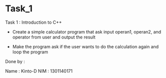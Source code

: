 # Task_1
Task 1 : Introduction to C++

* Create a simple calculator program that ask input operan1, operan2, and operator from user and output the result

* Make the program ask if the user wants to do the calculation again and loop the program

Done by :

Name : Kinto-D
NIM	 : 1301140171 
